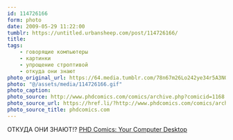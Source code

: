 ```yaml
---
id: 114726166
form: photo
date: 2009-05-29 11:22:00
tumblr: https://untitled.urbansheep.com/post/114726166/
title:
tags:
    - говорящие компьютеры
    - картинки
    - упрощение строптивой
    - откуда они знают
photo_original_url: https://64.media.tumblr.com/78n67m26Lo242ye34r5A3NOto1_640.gif
photo: "@/assets/media/114726166.gif"
photo_caption:
photo_source: http://www.phdcomics.com/comics/archive.php?comicid=1168
photo_source_url: https://href.li/?http://www.phdcomics.com/comics/archive.php?comicid=1168
photo_source_title: phdcomics.com
---
```


<p>ОТКУДА ОНИ ЗНАЮТ!? <a href="http://www.phdcomics.com/comics/archive.php?comicid=1168">PHD Comics: Your Computer Desktop</a></p>
